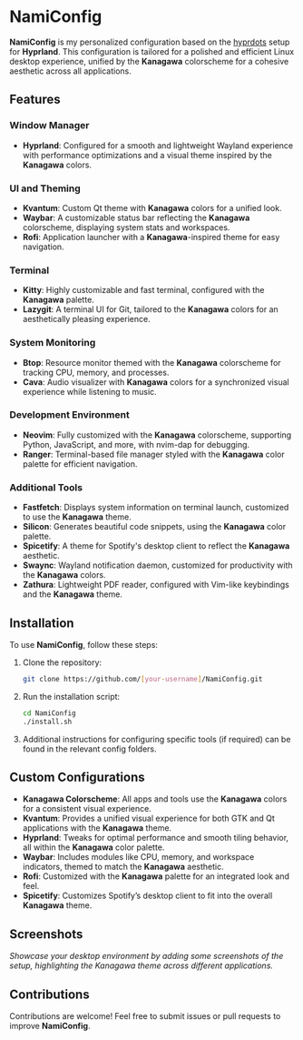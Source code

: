 # NamiConfig

**NamiConfig** is my personalized configuration based on the [hyprdots](https://github.com/prasanthrangan/hyprdots) setup for **Hyprland**. This configuration is tailored for a polished and efficient Linux desktop experience, unified by the **Kanagawa** colorscheme for a cohesive aesthetic across all applications.

## Features

### Window Manager
- **Hyprland**: Configured for a smooth and lightweight Wayland experience with performance optimizations and a visual theme inspired by the **Kanagawa** colors.

### UI and Theming
- **Kvantum**: Custom Qt theme with **Kanagawa** colors for a unified look.
- **Waybar**: A customizable status bar reflecting the **Kanagawa** colorscheme, displaying system stats and workspaces.
- **Rofi**: Application launcher with a **Kanagawa**-inspired theme for easy navigation.

### Terminal
- **Kitty**: Highly customizable and fast terminal, configured with the **Kanagawa** palette.
- **Lazygit**: A terminal UI for Git, tailored to the **Kanagawa** colors for an aesthetically pleasing experience.

### System Monitoring
- **Btop**: Resource monitor themed with the **Kanagawa** colorscheme for tracking CPU, memory, and processes.
- **Cava**: Audio visualizer with **Kanagawa** colors for a synchronized visual experience while listening to music.

### Development Environment
- **Neovim**: Fully customized with the **Kanagawa** colorscheme, supporting Python, JavaScript, and more, with nvim-dap for debugging.
- **Ranger**: Terminal-based file manager styled with the **Kanagawa** color palette for efficient navigation.

### Additional Tools
- **Fastfetch**: Displays system information on terminal launch, customized to use the **Kanagawa** theme.
- **Silicon**: Generates beautiful code snippets, using the **Kanagawa** color palette.
- **Spicetify**: A theme for Spotify's desktop client to reflect the **Kanagawa** aesthetic.
- **Swaync**: Wayland notification daemon, customized for productivity with the **Kanagawa** colors.
- **Zathura**: Lightweight PDF reader, configured with Vim-like keybindings and the **Kanagawa** theme.

## Installation

To use **NamiConfig**, follow these steps:

1. Clone the repository:
    ```bash
    git clone https://github.com/[your-username]/NamiConfig.git
    ```

2. Run the installation script:
    ```bash
    cd NamiConfig
    ./install.sh
    ```

3. Additional instructions for configuring specific tools (if required) can be found in the relevant config folders.

## Custom Configurations

- **Kanagawa Colorscheme**: All apps and tools use the **Kanagawa** colors for a consistent visual experience.
- **Kvantum**: Provides a unified visual experience for both GTK and Qt applications with the **Kanagawa** theme.
- **Hyprland**: Tweaks for optimal performance and smooth tiling behavior, all within the **Kanagawa** color palette.
- **Waybar**: Includes modules like CPU, memory, and workspace indicators, themed to match the **Kanagawa** aesthetic.
- **Rofi**: Customized with the **Kanagawa** palette for an integrated look and feel.
- **Spicetify**: Customizes Spotify’s desktop client to fit into the overall **Kanagawa** theme.

## Screenshots

_Showcase your desktop environment by adding some screenshots of the setup, highlighting the Kanagawa theme across different applications._

## Contributions

Contributions are welcome! Feel free to submit issues or pull requests to improve **NamiConfig**.


